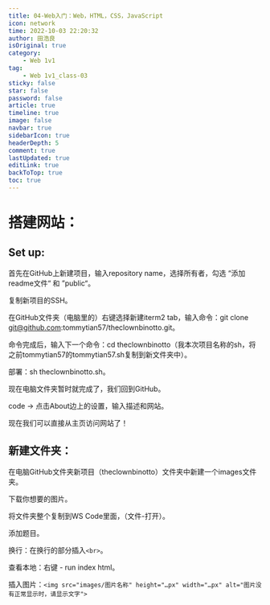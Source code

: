 ```yaml
---
title: 04-Web入门：Web，HTML，CSS，JavaScript
icon: network
time: 2022-10-03 22:20:32
author: 田浩良
isOriginal: true
category: 
    - Web 1v1
tag:
    - Web 1v1_class-03
sticky: false
star: false
password: false
article: true
timeline: true
image: false
navbar: true
sidebarIcon: true
headerDepth: 5
comment: true
lastUpdated: true
editLink: true
backToTop: true
toc: true
---
```


# 搭建网站：

## Set up:

首先在GitHub上新建项目，输入repository name，选择所有者，勾选 “添加readme文件“ 和 ”public“。

复制新项目的SSH。

在GitHub文件夹（电脑里的）右键选择新建iterm2 tab，输入命令：git clone git@github.com:tommytian57/theclownbinotto.git。

命令完成后，输入下一个命令：cd theclownbinotto（我本次项目名称的sh，将之前tommytian57的tommytian57.sh复制到新文件夹中）。

部署：sh theclownbinotto.sh。

现在电脑文件夹暂时就完成了，我们回到GitHub。

code -> 点击About边上的设置，输入描述和网站。

现在我们可以直接从主页访问网站了！



## 新建文件夹：

在电脑GitHub文件夹新项目（theclownbinotto）文件夹中新建一个images文件夹。

下载你想要的图片。

将文件夹整个复制到WS Code里面，（文件-打开）。

添加题目。

换行：在换行的部分插入`<br>`。

查看本地：右键 - run index html。

插入图片：`<img src="images/图片名称" height="…px" width="…px" alt="图片没有正常显示时，请显示文字">`







